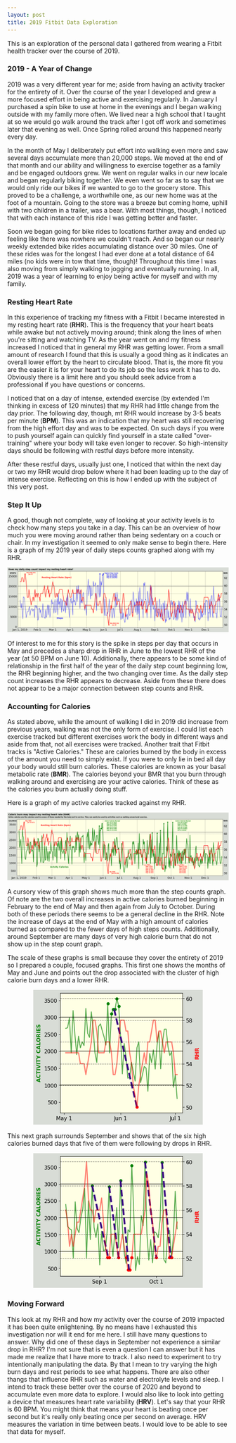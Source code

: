 ```yaml
---
layout: post
title: 2019 Fitbit Data Exploration
---
```


This is an exploration of the personal data I gathered from wearing a Fitbit health tracker over the course of 2019. 

### 2019 - A Year of Change
2019 was a very different year for me; aside from having an activity tracker for the entirety of it. Over the course of the year I developed and grew a more focused effort in being active and exercising regularly. In January I purchased a spin bike to use at home in the evenings and I began walking outside with my family more often. We lived near a high school that I taught at so we would go walk around the track after I got off work and sometimes later that evening as well. Once Spring rolled around this happened nearly every day.  

In the month of May I deliberately put effort into walking even more and saw several days accumulate more than 20,000 steps. We moved at the end of that month and our ability and willingness to exercise together as a family and be engaged outdoors grew. We went on regular walks in our new locale and began regularly biking together. We even went so far as to say that we would only ride our bikes if we wanted to go to the grocery store. This proved to be a challenge, a worthwhile one, as our new home was at the foot of a mountain. Going to the store was a breeze but coming home, uphill with two children in a trailer, was a bear. With most things, though, I noticed that with each instance of this ride I was getting better and faster.  

Soon we began going for bike rides to locations farther away and ended up feeling like there was nowhere we couldn't reach. And so began our nearly weekly extended bike rides accumulating distance over 30 miles. One of these rides was for the longest I had ever done at a total distance of 64 miles (no kids were in tow that time, though)! Throughout this time I was also moving from simply walking to jogging and eventually running. In all, 2019 was a year of learning to enjoy being active for myself and with my family. 

### Resting Heart Rate
In this experience of tracking my fitness with a Fitbit I became interested in my resting heart rate (**RHR**). This is the frequency that your heart beats while awake but not actively moving around; think along the lines of when you're sitting and watching TV. As the year went on and my fitness increased I noticed that in general my RHR was getting lower. From a small amount of research I found that this is usually a good thing as it indicates an overall lower effort by the heart to circulate blood. That is, the more fit you are the easier it is for your heart to do its job so the less work it has to do. Obviously there is a limit here and you should seek advice from a professional if you have questions or concerns.  

I noticed that on a day of intense, extended exercise (by extended I'm thinking in excess of 120 minutes) that my RHR had little change from the day prior. The following day, though, mt RHR would increase by 3-5 beats per minute (**BPM**). This was an indication that my heart was still recovering from the high effort day and was to be expected. On such days if you were to push yourself again can quickly find yourself in a state called "over-training" where your body will take even longer to recover. So high-intensity days should be following with restful days before more intensity.  

After these restful days, usually just one, I noticed that within the next day or two my RHR would drop below where it had been leading up to the day of intense exercise. Reflecting on this is how I ended up with the subject of this very post.

### Step It Up
A good, though not complete, way of looking at your activity levels is to check how many steps you take in a day. This can be an overview of how much you were moving around rather than being sedentary on a couch or chair. In my investigation it seemed to only make sense to begin there. Here is a graph of my 2019 year of daily steps counts graphed along with my RHR.  

![Steps Plot](/img/2019-Steps-and-RHR.png)  

Of interest to me for this story is the spike in steps per day that occurs in May and precedes a sharp drop in RHR in June to the lowest RHR of the year (at 50 BPM on June 10). Additionally, there appears to be some kind of relationship in the first half of the year of the daily step count beginning low, the RHR beginning higher, and the two changing over time. As the daily step count increases the RHR appears to decrease. Aside from these there does not appear to be a major connection between step counts and RHR.

### Accounting for Calories
As stated above, while the amount of walking I did in 2019 did increase from previous years, walking was not the only form of exercise. I could list each exercise tracked but different exercises work the body in different ways and aside from that, not all exercises were tracked. Another trait that Fitbit tracks is "Active Calories." These are calories burned by the body in excess of the amount you need to simply exist. If you were to only lie in bed all day your body would still burn calories. These calories are known as your basal metabolic rate (**BMR**). The calories beyond your BMR that you burn through walking around and exercising are your active calories. Think of these as the calories you burn actually doing stuff.  

Here is a graph of my active calories tracked against my RHR.  

![Calories Plot](/img/2019-Active-Calories-and-RHR.png)  

A cursory view of this graph shows much more than the step counts graph. Of note are the two overall increases in active calories burned beginning in February to the end of May and then again from July to October. During both of these periods there seems to be a general decline in the RHR. Note the increase of days at the end of May with a high amount of calories burned as compared to the fewer days of high steps counts. Additionally, around September are many days of very high calorie burn that do not show up in the step count graph.

The scale of these graphs is small because they cover the entirety of 2019 so I prepared a couple, focused graphs. This first one shows the months of May and June and points out the drop associated with the cluster of high calorie burn days and a lower RHR.

<p align="center">
  <img width="386" height="306" src="https://github.com/NealWhitlock/NealWhitlock.github.io/blob/master/img/2019-Active-Calories-and-RHR-Focus-1.png?raw=true">
</p>

This next graph surrounds September and shows that of the six high calories burned days that five of them were following by drops in RHR.

<p align="center">
  <img width="386" height="306" src="https://github.com/NealWhitlock/NealWhitlock.github.io/blob/master/img/2019-Active-Calories-and-RHR-Focus-2.png?raw=true">
</p>

### Moving Forward

This look at my RHR and how my activity over the course of 2019 impacted it has been quite enlightening. By no means have I exhausted this investigation nor will it end for me here. I still have many questions to answer. Why did one of these days in September not experience a similar drop in RHR? I'm not sure that is even a question I can answer but it has made me realize that I have more to track. I also need to experiment to try intentionally manipulating the data. By that I mean to try varying the high burn days and rest periods to see what happens. There are also other thangs that influence RHR such as water and electrolyte levels and sleep. I intend to track these better over the course of 2020 and beyond to accumulate even more data to explore. I would also like to look into getting a device that measures heart rate variability (**HRV**). Let's say that your RHR is 60 BPM. You might think that means your heart is beating once per second but it's really only beating once per second on average. HRV measures the variation in time between beats. I would love to be able to see that data for myself.
